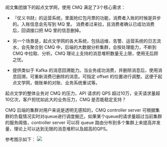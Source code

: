 阅文集团旗下的起点文学网，使用 CMQ 满足了3个核心需求：

- 『仗义书财』的运营系统，里面抢红包月票的功能，消费者入账的时候是异步的。入账信息会先写到 MQ 里。 消费者过来拉，且消费者确认已成功消费后，回调接口把 MQ 里的信息删掉。

- 另一个场景是，起点文学网的各大系统，包括运维、告警、运营系统的日志流水，会先聚合到 CMQ 中，后端的大数据分析集群，会按处理能力，不断到 CMQ 中拉取、分析。CMQ 理论上支持的消息堆积数量无上限，使用无后顾之忧。

- 提供类似于 Kafka 的消息回溯能力。当业务成功消费，并删除消息后，使用消息回溯，可重新消费已删除的消息。可指定 offset 的位置进行调整。这便于起点文学网，做账单的对账、业务系统重试等。

起点文学的整体业务对 CMQ 的压力，API 请求的 QPS 超过10万，全天请求量超10亿次，客户担忧如此大的业务压力，CMQ 是否能稳定支持？

CMQ 后端的集群对用户来说是透明无感知的，CMQ controller server 可根据集群的负载情况实时对queue进行调度搬迁。如果某个queue的请求量超过当前集群的服务阈值，controller server 可以将 queue 路由分布到多个集群上来提高并发量，理论上可以达到无限的消息堆积以及超高的QPS。

参考图示如下：
![](//mc.qcloudimg.com/static/img/af7190c78d702f61b900b194e9034546/image.png)
